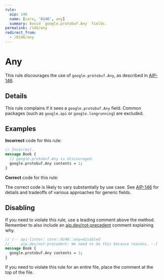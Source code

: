 ```yaml
---
rule:
  aip: 146
  name: [core, '0146', any]
  summary: Avoid `google.protobuf.Any` fields.
permalink: /146/any
redirect_from:
  - /0146/any
---
```


# Any

This rule discourages the use of `google.protobuf.Any`, as described in
[AIP-146][].

## Details

This rule complains if it sees a `google.protobuf.Any` field. Common packages
(such as `google.api` or `google.longrunning`) are excluded.

## Examples

**Incorrect** code for this rule:

```proto
// Incorrect.
message Book {
  // google.protobuf.Any is discouraged.
  google.protobuf.Any contents = 1;
}
```

**Correct** code for this rule:

The correct code is likely to vary substantially by use case. See [AIP-146][]
for details and tradeoffs of various approaches for generic fields.

## Disabling

If you need to violate this rule, use a leading comment above the method.
Remember to also include an [aip.dev/not-precedent][] comment explaining why.

```proto
// (-- api-linter: core::0146::any=disabled
//     aip.dev/not-precedent: We need to do this because reasons. --)
message Book {
  google.protobuf.Any contents = 1;
}
```

If you need to violate this rule for an entire file, place the comment at the
top of the file.

[aip-146]: https://aip.dev/146
[aip.dev/not-precedent]: https://aip.dev/not-precedent
